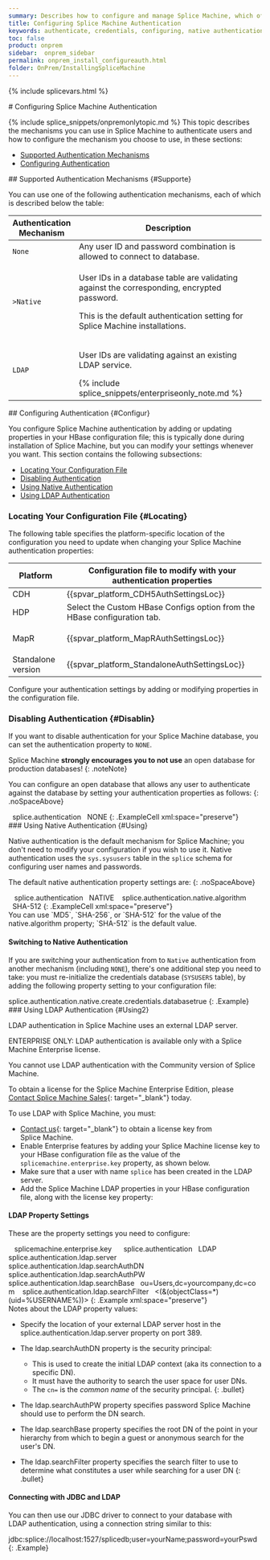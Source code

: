 ```yaml
---
summary: Describes how to configure and manage Splice Machine, which offers several different authentication mechanisms, including LDAP.
title: Configuring Splice Machine Authentication
keywords: authenticate, credentials, configuring, native authentication, ldap
toc: false
product: onprem
sidebar:  onprem_sidebar
permalink: onprem_install_configureauth.html
folder: OnPrem/InstallingSpliceMachine
---
```

{% include splicevars.html %} <section>
<div class="TopicContent" data-swiftype-index="true" markdown="1">
# Configuring Splice Machine Authentication

{% include splice_snippets/onpremonlytopic.md %}
This topic describes the mechanisms you can use in Splice Machine to
authenticate users and how to configure the mechanism you choose to use,
in these sections:

* [Supported Authentication Mechanisms](#Supporte)
* [Configuring Authentication](#Configur)

<div markdown="1">
## Supported Authentication Mechanisms   {#Supporte}

You can use one of the following authentication mechanisms, each of
which is described below the table:

<table summary="Descriptions of available authentication mechanisms.">
                    <col style="width: 109px;" />
                    <col style="width: 528px;" />
                    <thead>
                        <tr>
                            <th>Authentication Mechanism</th>
                            <th>Description</th>
                        </tr>
                    </thead>
                    <tbody>
                        <tr>
                            <td><code>None</code></td>
                            <td>Any user ID and password combination is allowed to connect to database.</td>
                        </tr>
                        <tr>
                            <td><code>>Native</code></td>
                            <td>
                                <p>User IDs in a database table are validating against the corresponding, encrypted password.</p>
                                <p>This is the default authentication setting for Splice Machine installations.</p>
                            </td>
                        </tr>
                        <tr>
                            <td><code>LDAP</code></td>
                            <td>
                                <p>User IDs are validating against an existing LDAP service.</p>
{% include splice_snippets/enterpriseonly_note.md %}
                            </td>
                        </tr>
                    </tbody>
                </table>
## Configuring Authentication   {#Configur}

You configure Splice Machine authentication by adding or updating
properties in your HBase configuration file; this is typically done
during installation of Splice Machine, but you can modify your settings
whenever you want. This section contains the following subsections:

* [Locating Your Configuration File](#Locating)
* [Disabling Authentication](#Disablin)
* [Using Native Authentication](#Using)
* [Using LDAP Authentication](#Using2)

### Locating Your Configuration File   {#Locating}

The following table specifies the platform-specific location of the
configuration you need to update when changing your Splice Machine
authentication properties:

<table summary="Instructions for configuring Splice Machine authentication for your platform.">
                    <col />
                    <col />
                    <thead>
                        <tr>
                            <th>Platform</th>
                            <th>Configuration file to modify with your authentication properties</th>
                        </tr>
                    </thead>
                    <tbody>
                        <tr>
                            <td>CDH</td>
                            <td>{{spvar_platform_CDH5AuthSettingsLoc}}
                            </td>
                        </tr>
                        <tr>
                            <td>HDP</td>
                            <td><span class="PlatformVariablesHDP2AuthSettingsLoc">Select the Custom HBase Configs option from the HBase configuration tab.</span>
                            </td>
                        </tr>
                        <tr>
                            <td>MapR</td>
                            <td>
                                <p>{{spvar_platform_MapRAuthSettingsLoc}}
                                </p>
                            </td>
                        </tr>
                        <tr>
                            <td>Standalone version</td>
                            <td>{{spvar_platform_StandaloneAuthSettingsLoc}}
                            </td>
                        </tr>
                    </tbody>
                </table>
Configure your authentication settings by adding or modifying properties
in the configuration file.

### Disabling Authentication   {#Disablin}

If you want to disable authentication for your Splice Machine database,
you can set the authentication property to `NONE`.

Splice Machine **strongly encourages you to not use** an open database
for production databases!
{: .noteNote}

You can configure an open database that allows any user to authenticate
against the database by setting your authentication properties as
follows:
{: .noSpaceAbove}

<div class="preWrapperWide" markdown="1">
    <property>   <name>splice.authentication</name>   <value>NONE</value></property>
{: .ExampleCell xml:space="preserve"}

</div>
### Using Native Authentication   {#Using}

Native authentication is the default mechanism for Splice Machine; you
don't need to modify your configuration if you wish to use it. Native
authentication uses the `sys.sysusers` table in the `splice` schema for
configuring user names and passwords.

The default native authentication property settings are:
{: .noSpaceAbove}

<div class="preWrapperWide" markdown="1">
    <property>   <name>splice.authentication</name>   <value>NATIVE</value></property>
    <property>   <name>splice.authentication.native.algorithm</name>   <value>SHA-512</value></property>
{: .ExampleCell xml:space="preserve"}

</div>
You can use `MD5`, `SHA-256`, or `SHA-512` for the value of the <span
class="HighlightedCode">native.algorithm</span> property; `SHA-512` is
the default value.

#### Switching to Native Authentication

If you are switching your authentication from to `Native` authentication
from another mechanism (including `NONE`), there's one additional step
you need to take: you must re-initialize the credentials database
(`SYSUSERS` table), by adding the following property setting to your
configuration file:

<div class="preWrapperWide" markdown="1">
    <property><name>splice.authentication.native.create.credentials.database</name><value>true</value></property>
{: .Example}

</div>
### Using LDAP Authentication   {#Using2}

LDAP authentication in Splice Machine uses an external LDAP server.

<span class="noteEnterpriseNote">ENTERPRISE ONLY: LDAP authentication is
available only with a Splice Machine Enterprise license.</span>

You cannot use LDAP authentication with the Community version of Splice
Machine.

To obtain a license for the Splice Machine Enterprise Edition, <span
class="noteEnterpriseNote">please [Contact Splice Machine Sales][1]{:
target="_blank"} today.</span>

To use LDAP with Splice Machine, you must:

* [Contact us][1]{: target="_blank"} to obtain a license key from
  Splice Machine.
* Enable Enterprise features by adding your Splice Machine license key
  to your HBase configuration file as the value of the
  `splicemachine.enterprise.key` property, as shown below.
* Make sure that a user with name `splice` has been created in the LDAP
  server.
* Add the Splice Machine LDAP properties in your HBase configuration
  file, along with the license key property:

#### LDAP Property Settings

These are the property settings you need to configure:

<div class="preWrapperWide" markdown="1">
    <property>   <name>splicemachine.enterprise.key</name>   <value><your-Splice-Machine-license-key></value></property><property>   <name>splice.authentication</name>   <value>LDAP</value></property>
    <property>   <name>splice.authentication.ldap.server</name>   <value><ldap://servername-ldap.yourcompany.com:389></value></property>
    <property>   <name>splice.authentication.ldap.searchAuthDN</name>   <value><cn=commonName,ou=Users,dc=yourcompany,dc=com></value></property>
    <property>   <name>splice.authentication.ldap.searchAuthPW</name>   <value><yourpassword</value></property>
    <property>   <name>splice.authentication.ldap.searchBase</name>   <value>ou=Users,dc=yourcompany,dc=com</value></property>
    <property>   <name>splice.authentication.ldap.searchFilter</name>   <value><(&amp;(objectClass=*)(uid=%USERNAME%))></value></property>
{: .Example xml:space="preserve"}

</div>
Notes about the LDAP property values:

* Specify the location of your external LDAP server host in the <span
  class="Example">splice.authentication.ldap.server</span> property on
  port <span class="HighlightedCode">389</span>.
* The <span class="HighlightedCode">ldap.searchAuthDN</span> property is
  the security principal:

  * This is used to create the initial LDAP context (aka its connection
    to a specific DN).
  * It must have the authority to search the user space for user DNs.
  * The `cn=` is the *common name* of the security principal.
  {: .bullet}

* The <span class="HighlightedCode">ldap.searchAuthPW</span> property
  specifies password Splice Machine should use to perform the DN search.
* The <span class="HighlightedCode">ldap.searchBase</span> property
  specifies the root DN of the point in your hierarchy from which to
  begin a guest or anonymous search for the user's DN.
* The <span class="HighlightedCode">ldap.searchFilter</span> property
  specifies the search filter to use to determine what constitutes a
  user while searching for a user DN
{: .bullet}

#### Connecting with JDBC and LDAP

You can then use our JDBC driver to connect to your database with
LDAP authentication, using a connection string similar to this:

<div class="preWrapperWide" markdown="1">
    jdbc:splice://localhost:1527/splicedb;user=yourName;password=yourPswd
{: .Example}

</div>
</div>
</div>
</section>



[1]: https://www.splicemachine.com/company/contact-us/
